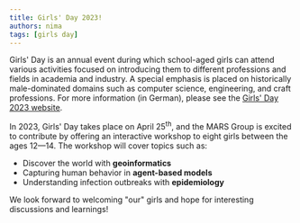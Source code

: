 ```yaml
---
title: Girls' Day 2023!
authors: nima
tags: [girls day]
---
```


Girls' Day is an annual event during which school-aged girls can attend various activities focused on introducing them to different professions and fields in academia and industry. A special emphasis is placed on historically male-dominated domains such as computer science, engineering, and craft professions. For more information (in German), please see the [Girls' Day 2023 website](https://www.girls-day.de/).

In 2023, Girls' Day takes place on April 25<sup>th</sup>, and the MARS Group is excited to contribute by offering an interactive workshop to eight girls between the ages 12&mdash;14. The workshop will cover topics such as:

- Discover the world with **geoinformatics**
- Capturing human behavior in **agent-based models**
- Understanding infection outbreaks with **epidemiology**

We look forward to welcoming "our" girls and hope for interesting discussions and learnings!
